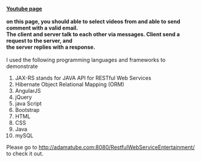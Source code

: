 <b><u>Youtube page</u></b><br/><br/>
<b> on this page, you should able to select videos from and able to send comment with a valid email.<br/>
    The client and server talk to each other via messages. Client send a request to the server, and <br/>
    the server replies with a response.<br/></b><br/>
I used the following programming languages and frameworks to demonstrate<br/>
1. JAX-RS stands for JAVA API for RESTful Web Services<br/>
2. Hibernate Object Relational Mapping (ORM) <br/>
3. AngularJS<br/>
4. jQuery<br/>
5. java Script<br/>
6. Bootstrap<br/>
7. HTML<br/>
8. CSS<br/>
9. Java
10. mySQL


Please go to http://adamatube.com:8080/RestfulWebServiceEntertainment/ 
to check it out. 
